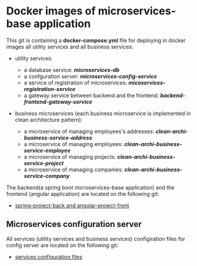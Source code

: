# Docker images of microservices-base application
This git is containing a **docker-compose.yml** file for deploying in docker images all utility services and all business services:
* utility services:
	 * a database service: ***microservices-db***
	 * a confguration server: ***microservices-config-service***
	 * a service of registration of microservices: ***micoservices-registration-service***
	 * a gateway service between backend and the frontend: ***backend-frontend-gateway-service*** 
 
* business microservices (each business microservice is implemented in clean architecture pattern):

	* a microservice of managing employees's addresses: ***clean-archi-business-service-address***
	* a microservice of managing employees: ***clean-archi-business-service-employee***
	* a microservice of managing projects: ***clean-archi-business-service-project***
	* a microservice of managing companies: ***clean-archi-business-service-company***

The backend(a spring boot microservices-base application) and the frontend (angular application) are located on the following git:
- [spring-project-back and angular-project-front](https://gitea.natan.fr/placidenduwayo/fullstack-application-springboot-angular.git)

## Microservices configuration server
All services (utility services and business services) configiration files for config server are located on the following git:
- [services configuration files](https://github.com/placidenduwayo1/fullstack-application-springboot-angular-config-service.git)
